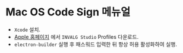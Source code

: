 # Mac OS Code Sign 메뉴얼

- `Xcode` 설치.
- [Apple 홈페이지](https://developer.apple.com/account/resources/certificates/list) 에서 `INVALG Studio` Profiles 다운로드.
- `electron-builder` 실행 후 패스워드 입력한 뒤 항상 허용 활성화하여 실행.
